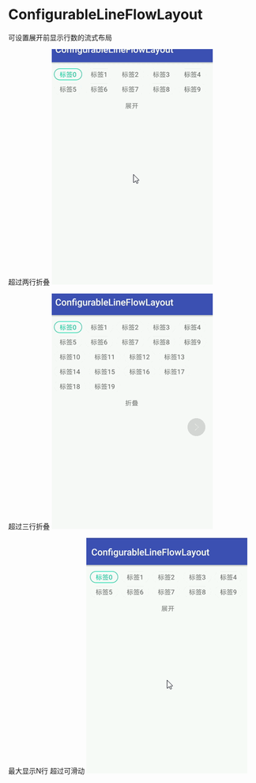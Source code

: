 # ConfigurableLineFlowLayout
可设置展开前显示行数的流式布局

超过两行折叠
![](https://github.com/xiaochilun/ConfigurableLineFlowLayout/blob/master/screenshots/shot.gif)

超过三行折叠
![](https://github.com/xiaochilun/ConfigurableLineFlowLayout/blob/master/screenshots/shot1.gif)

最大显示N行 超过可滑动
![](https://github.com/xiaochilun/ConfigurableLineFlowLayout/blob/master/screenshots/shot2.gif)

